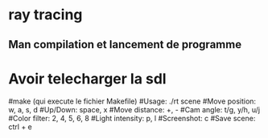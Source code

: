 # ray tracing

Man compilation et lancement de programme
-----------------------------------------------
# Avoir telecharger la sdl
#make (qui execute le fichier Makefile)
#Usage: ./rt scene 
#Move position: w, a, s, d
#Up/Down: space, x
#Move distance: +, -
#Cam angle: t/g, y/h, u/j
#Color filter: 2, 4, 5, 6, 8
#Light intensity: p, l
#Screenshot: c
#Save scene: ctrl + e
